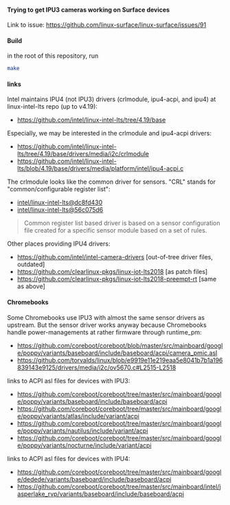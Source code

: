 #### Trying to get IPU3 cameras working on Surface devices

Link to issue: https://github.com/linux-surface/linux-surface/issues/91



#### Build

in the root of this repository, run
```bash
make
```



#### links

Intel maintains IPU4 (not IPU3) drivers (crlmodule, ipu4-acpi, and ipu4) at linux-intel-lts repo (up to v4.19):
- https://github.com/intel/linux-intel-lts/tree/4.19/base

Especially, we may be interested in the crlmodule and ipu4-acpi drivers:
- https://github.com/intel/linux-intel-lts/tree/4.19/base/drivers/media/i2c/crlmodule
- https://github.com/intel/linux-intel-lts/blob/4.19/base/drivers/media/platform/intel/ipu4-acpi.c

The crlmodule looks like the common driver for sensors.
"CRL" stands for "common/configurable register list":
- [intel/linux-intel-lts@dc8fd430](https://github.com/intel/linux-intel-lts/commit/dc8fd43018fa26980c43a449d5b273861267fb73)
- [intel/linux-intel-lts@56c075d6](https://github.com/intel/linux-intel-lts/commit/56c075d6b2978a0841aaaffaf978874be5295ba8)

> Common register list based driver is based on a sensor configuration
> file created for a specific sensor module based on a set of
> rules.

Other places providing IPU4 drivers:
- https://github.com/intel/intel-camera-drivers [out-of-tree driver files, outdated]
- https://github.com/clearlinux-pkgs/linux-iot-lts2018 [as patch files]
- https://github.com/clearlinux-pkgs/linux-iot-lts2018-preempt-rt [same as above]



#### Chromebooks

Some Chromebooks use IPU3 with almost the same sensor drivers as upstream. But the sensor driver works anyway because Chromebooks handle power-managements at rather firmware through runtime_pm:
- https://github.com/coreboot/coreboot/blob/master/src/mainboard/google/poppy/variants/baseboard/include/baseboard/acpi/camera_pmic.asl
- https://github.com/torvalds/linux/blob/e9919e11e219eaa5e8041b7b1a196839143e9125/drivers/media/i2c/ov5670.c#L2515-L2518

links to ACPI asl files for devices with IPU3:
- https://github.com/coreboot/coreboot/tree/master/src/mainboard/google/poppy/variants/baseboard/include/baseboard/acpi
- https://github.com/coreboot/coreboot/tree/master/src/mainboard/google/poppy/variants/atlas/include/variant/acpi
- https://github.com/coreboot/coreboot/tree/master/src/mainboard/google/poppy/variants/nautilus/include/variant/acpi
- https://github.com/coreboot/coreboot/tree/master/src/mainboard/google/poppy/variants/nocturne/include/variant/acpi

links to ACPI asl files for devices with IPU4:
- https://github.com/coreboot/coreboot/tree/master/src/mainboard/google/dedede/variants/baseboard/include/baseboard/acpi
- https://github.com/coreboot/coreboot/tree/master/src/mainboard/intel/jasperlake_rvp/variants/baseboard/include/baseboard/acpi
